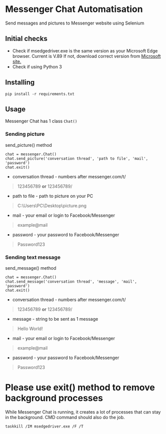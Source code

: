# Messenger Chat Automatisation
Send messages and pictures to Messenger website using Selenium

## Initial checks
- Check if msedgedriver.exe is the same version as your Microsoft Edge browser. Current is V.89
If not, download correct version from [Microsoft site.](https://developer.microsoft.com/en-us/microsoft-edge/tools/webdriver/)
- Check if using Python 3

## Installing
```
pip install -r requirements.txt
```

## Usage
Messenger Chat has 1 class
``` Chat() ```

### Sending picture
send_picture() method
```
chat = messenger.Chat()
chat.send_picture('conversation thread', 'path to file', 'mail', 'password')
chat.exit()
```
- conversation thread - numbers after messenger.com/t/
> 123456789 **or** 123456789/
- path to file - path to picture on your PC 
> C:\Users\PC\Desktop\picture.png
- mail - your email or login to  Facebook/Messenger
> example@mail
- password - your password to Facebook/Messenger
> Password123

### Sending text message
send_message() method
```
chat = messenger.Chat()
chat.send_message('conversation thread', 'message', 'mail', 'password')
chat.exit()
```
- conversation thread - numbers after messenger.com/t/
> 123456789 **or** 123456789/
- message - string to be sent as 1 message
> Hello World!
- mail - your email or login to  Facebook/Messenger
> example@mail
- password - your password to Facebook/Messenger
> Password123

# Please use exit() method to remove background processes
While Messenger Chat is running, it creates a lot of processes that can stay in the background.
CMD command should also do the job.
```
taskkill /IM msedgedriver.exe /F /T
```
